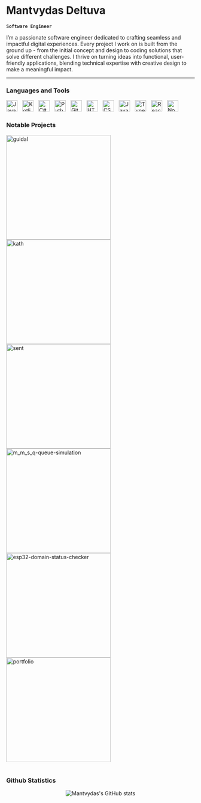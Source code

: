 # Mantvydas Deltuva

**`Software Engineer`**

I’m a passionate software engineer dedicated to crafting seamless and impactful digital experiences. Every project I work on is built from the ground up - from the initial concept and design to coding solutions that solve different challenges. I thrive on turning ideas into functional, user-friendly applications, blending technical expertise with creative design to make a meaningful impact.

---

### Languages and Tools

<img align="left" alt="Java" width="30px" style="padding-right:10px; padding-bottom:8px;" src="https://cdn.jsdelivr.net/gh/devicons/devicon/icons/java/java-original.svg"/>
<img align="left" alt="Kotlin" width="30px" style="padding-right:10px; padding-bottom:8px;" src="https://cdn.jsdelivr.net/gh/devicons/devicon/icons/kotlin/kotlin-original.svg"/>
<img align="left" alt="C#" width="30px" style="padding-right:10px; padding-bottom:8px;" src="https://cdn.jsdelivr.net/gh/devicons/devicon/icons/csharp/csharp-original.svg" />
<img align="left" alt="Python" width="30px" style="padding-right:10px; padding-bottom:8px;" src="https://cdn.jsdelivr.net/gh/devicons/devicon/icons/python/python-plain.svg" />
<img align="left" alt="Git" width="30px" style="padding-right:10px; padding-bottom:8px;" src="https://cdn.jsdelivr.net/gh/devicons/devicon/icons/git/git-original.svg" />
<img align="left" alt="HTML" width="30px" style="padding-right:10px; padding-bottom:8px;" src="https://cdn.jsdelivr.net/gh/devicons/devicon/icons/html5/html5-plain.svg" />
<img align="left" alt="CSS" width="30px" style="padding-right:10px; padding-bottom:8px;" src="https://cdn.jsdelivr.net/gh/devicons/devicon/icons/css3/css3-plain.svg" />
<img align="left" alt="JavaScript" width="30px" style="padding-right:10px; padding-bottom:8px;" src="https://cdn.jsdelivr.net/gh/devicons/devicon/icons/javascript/javascript-plain.svg" />
<img align="left" alt="TypeScript" width="30px" style="padding-right:10px; padding-bottom:8px;" src="https://cdn.jsdelivr.net/gh/devicons/devicon/icons/typescript/typescript-plain.svg" />
<img align="left" alt="React" width="30px" style="padding-right:10px; padding-bottom:8px;" src="https://cdn.jsdelivr.net/gh/devicons/devicon/icons/react/react-original.svg" />
<img align="left" alt="NodeJS" width="30px" style="padding-right:10px; padding-bottom:8px;" src="https://cdn.jsdelivr.net/gh/devicons/devicon/icons/nodejs/nodejs-original.svg" />
<br />

#

### Notable Projects

<p align="left">
<a href="https://github.com/mantvydasdeltuva/guidal"><img width="279" src="https://denvercoder1-github-readme-stats.vercel.app/api/pin/?username=mantvydasdeltuva&repo=guidal&theme=apprentice&border_radius=8&title_color=F0F6FC&text_color=9198A1&bg_color=1E242A&icon_color=44911B&hide_border=true&show_icons=false" alt="guidal"></a>
<a href="https://github.com/mantvydasdeltuva/kath"><img width="279" src="https://denvercoder1-github-readme-stats.vercel.app/api/pin/?username=mantvydasdeltuva&repo=kath&theme=apprentice&border_radius=8&title_color=F0F6FC&text_color=9198A1&bg_color=1E242A&icon_color=44911B&hide_border=true&show_icons=false" alt="kath"></a>
<a href="https://github.com/mantvydasdeltuva/sent"><img width="279" src="https://denvercoder1-github-readme-stats.vercel.app/api/pin/?username=mantvydasdeltuva&repo=sent&theme=apprentice&border_radius=8&title_color=F0F6FC&text_color=9198A1&bg_color=1E242A&icon_color=44911B&hide_border=true&show_icons=false" alt="sent"></a>
<a href="https://github.com/mantvydasdeltuva/m_m_s_q-queue-simulation"><img width="279" src="https://denvercoder1-github-readme-stats.vercel.app/api/pin/?username=mantvydasdeltuva&repo=m_m_s_q-queue-simulation&theme=apprentice&border_radius=8&title_color=F0F6FC&text_color=9198A1&bg_color=1E242A&icon_color=44911B&hide_border=true&show_icons=false" alt="m_m_s_q-queue-simulation"></a>
<a href="https://github.com/mantvydasdeltuva/esp32-domain-status-checker"><img width="279" src="https://denvercoder1-github-readme-stats.vercel.app/api/pin/?username=mantvydasdeltuva&repo=esp32-domain-status-checker&theme=apprentice&border_radius=8&title_color=F0F6FC&text_color=9198A1&bg_color=1E242A&icon_color=44911B&hide_border=true&show_icons=false" alt="esp32-domain-status-checker"></a>
<a href="https://github.com/mantvydasdeltuva/parallel-processing-python-3_13"><img width="279" src="https://denvercoder1-github-readme-stats.vercel.app/api/pin/?username=mantvydasdeltuva&repo=parallel-processing-python-3_13&theme=apprentice&border_radius=8&title_color=F0F6FC&text_color=9198A1&bg_color=1E242A&icon_color=44911B&hide_border=true&show_icons=false" alt="portfolio"></a>
</p>

#

### Github Statistics

<div align="center">
<img src="https://github-readme-stats.vercel.app/api?username=mantvydasdeltuva&theme=apprentice&border_radius=8&text_color=F0F6FC&icon_color=44911B&bg_color=1E242A&ring_color=44911B&text_bold=false&show_icons=true&hide_title=true&hide_border=true" alt="Mantvydas's GitHub stats">  
</div>
